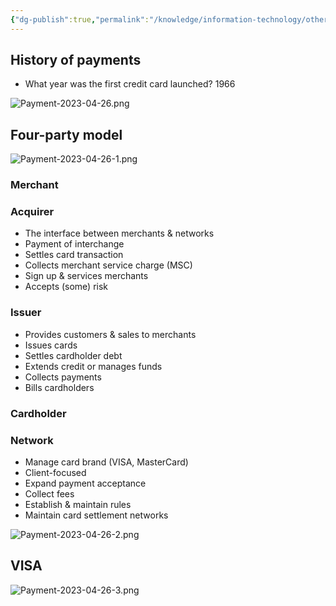```yaml
---
{"dg-publish":true,"permalink":"/knowledge/information-technology/others/payment/","dgPassFrontmatter":true}
---
```


## History of payments
- What year was the first credit card launched? 1966

![Payment-2023-04-26.png](/img/user/Attachments/Payment-2023-04-26.png)
## Four-party model
![Payment-2023-04-26-1.png](/img/user/Attachments/Payment-2023-04-26-1.png)
### Merchant

### Acquirer
- The interface between merchants & networks
- Payment of interchange
- Settles card transaction
- Collects merchant service charge (MSC)
- Sign up & services merchants
- Accepts (some) risk
### Issuer
- Provides customers & sales to merchants
- Issues cards
- Settles cardholder debt
- Extends credit or manages funds
- Collects payments
- Bills cardholders
### Cardholder

### Network
- Manage card brand (VISA, MasterCard)
- Client-focused
- Expand payment acceptance
- Collect fees
- Establish & maintain rules
- Maintain card settlement networks

![Payment-2023-04-26-2.png](/img/user/Attachments/Payment-2023-04-26-2.png)

## VISA
![Payment-2023-04-26-3.png](/img/user/Attachments/Payment-2023-04-26-3.png)